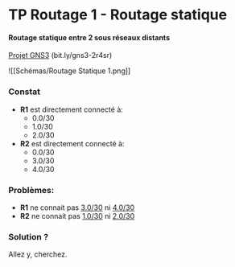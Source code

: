 # TP Routage 1 - Routage statique

#### Routage statique entre 2 sous réseaux distants
[Projet GNS3](https://drive.google.com/file/d/1KyCG-vBxdGorEKgG9TFwMDRsh9IpBjyP/view?usp=sharing) (bit.ly/gns3-2r4sr)

![[Schémas/Routage Statique 1.png]]

### Constat
- **R1** est directement connecté à:
	- 0.0/30
	- 1.0/30
	- 2.0/30
- **R2** est directement connecté à:
	- 0.0/30
	- 3.0/30
	- 4.0/30

### Problèmes:
- **R1** ne connait pas <u>3.0/30</u> ni <u>4.0/30</u>
- **R2** ne connait pas <u>1.0/30</u> ni <u>2.0/30</u>

### Solution ?
Allez y, cherchez.